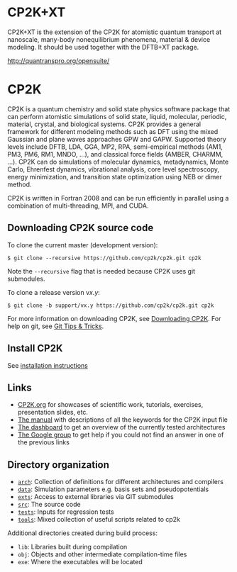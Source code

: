 # CP2K+XT 

CP2K+XT is the extension of the CP2K for atomistic quantum transport at nanoscale, many-body nonequilibrium phenomena, material & device modeling. It should be used together with the DFTB+XT package.

http://quantranspro.org/opensuite/

# CP2K

CP2K is a quantum chemistry and solid state physics software package that can perform atomistic simulations of solid state, liquid, molecular, periodic, material, crystal, and biological systems. CP2K provides a general framework for different modeling methods such as DFT using the mixed Gaussian and plane waves approaches GPW and GAPW. Supported theory levels include DFTB, LDA, GGA, MP2, RPA, semi-empirical methods (AM1, PM3, PM6, RM1, MNDO, ...), and classical force fields (AMBER, CHARMM, ...). CP2K can do simulations of molecular dynamics, metadynamics, Monte Carlo, Ehrenfest dynamics, vibrational analysis, core level spectroscopy, energy minimization, and transition state optimization using NEB or dimer method.

CP2K is written in Fortran 2008 and can be run efficiently in parallel using a combination of multi-threading, MPI, and CUDA.

## Downloading CP2K source code

To clone the current master (development version):
```console
$ git clone --recursive https://github.com/cp2k/cp2k.git cp2k
```
Note the ``--recursive`` flag that is needed because CP2K uses git submodules.

To clone a release version v*x.y*:
```console
$ git clone -b support/vx.y https://github.com/cp2k/cp2k.git cp2k
```

For more information on downloading CP2K, see [Downloading CP2K](https://www.cp2k.org/download).
For help on git, see [Git Tips & Tricks](https://github.com/cp2k/cp2k/wiki/Git-Tips-&-Tricks).

## Install CP2K

See [installation instructions](./INSTALL.md)

## Links

* [CP2K.org](https://www.cp2k.org) for showcases of scientific work, tutorials, exercises, presentation slides, etc.
* [The manual](https://manual.cp2k.org/) with descriptions of all the keywords for the CP2K input file
* [The dashboard](https://dashboard.cp2k.org) to get an overview of the currently tested architectures
* [The Google group](https://groups.google.com/group/cp2k) to get help if you could not find an answer in one of the previous links

## Directory organization

* [`arch`](./arch): Collection of definitions for different architectures and compilers
* [`data`](./data): Simulation parameters e.g. basis sets and pseudopotentials
* [`exts`](./exts): Access to external libraries via GIT submodules
* [`src`](./src): The source code
* [`tests`](./tests): Inputs for regression tests
* [`tools`](./tools): Mixed collection of useful scripts related to cp2k

Additional directories created during build process:

* `lib`: Libraries built during compilation
* `obj`: Objects and other intermediate compilation-time files
* `exe`: Where the executables will be located
